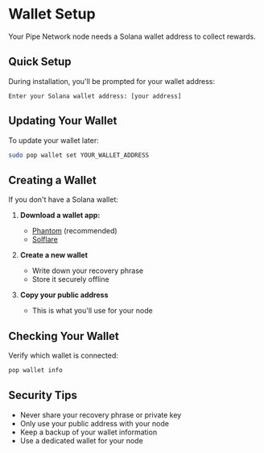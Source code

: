 # Wallet Setup

Your Pipe Network node needs a Solana wallet address to collect rewards.

## Quick Setup

During installation, you'll be prompted for your wallet address:

```
Enter your Solana wallet address: [your address]
```

## Updating Your Wallet

To update your wallet later:

```bash
sudo pop wallet set YOUR_WALLET_ADDRESS
```

## Creating a Wallet

If you don't have a Solana wallet:

1. **Download a wallet app:**
   - [Phantom](https://phantom.app/) (recommended)
   - [Solflare](https://solflare.com/)

2. **Create a new wallet**
   - Write down your recovery phrase
   - Store it securely offline

3. **Copy your public address**
   - This is what you'll use for your node

## Checking Your Wallet

Verify which wallet is connected:

```bash
pop wallet info
```

## Security Tips

- Never share your recovery phrase or private key
- Only use your public address with your node
- Keep a backup of your wallet information
- Use a dedicated wallet for your node 